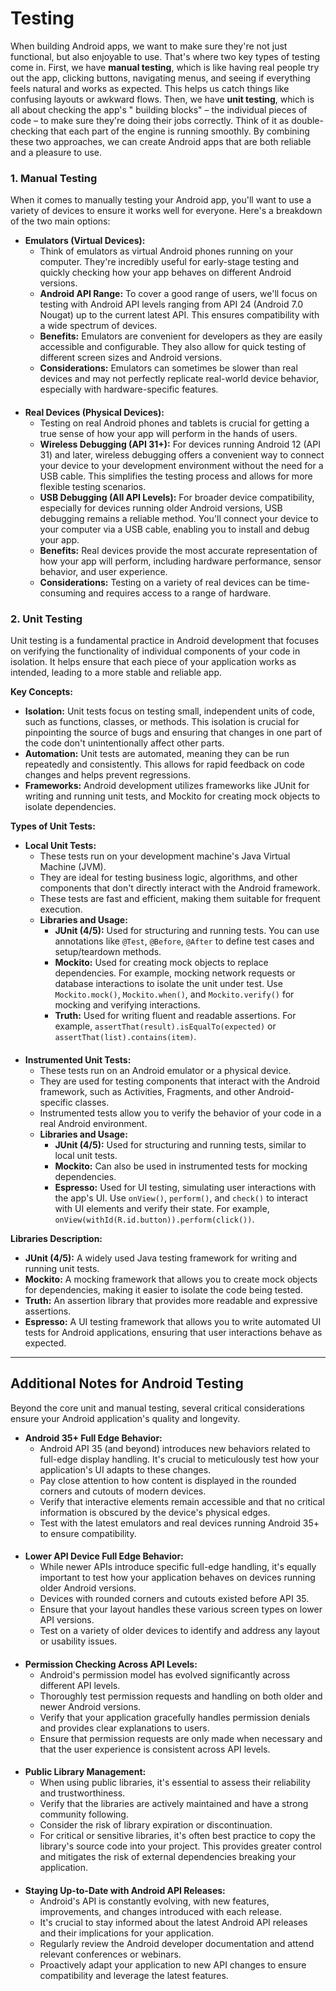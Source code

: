 # Testing

When building Android apps, we want to make sure they're not just functional, but also enjoyable to use. That's where
two key types of testing come in. First, we have **manual testing**, which is like having real people try out the app,
clicking buttons, navigating menus, and seeing if everything feels natural and works as expected. This helps us catch
things like confusing layouts or awkward flows. Then, we have **unit testing**, which is all about checking the app's "
building blocks" – the individual pieces of code – to make sure they're doing their jobs correctly. Think of it as
double-checking that each part of the engine is running smoothly. By combining these two approaches, we can create
Android apps that are both reliable and a pleasure to use.

### 1. Manual Testing

When it comes to manually testing your Android app, you'll want to use a variety of devices to ensure it works well for
everyone. Here's a breakdown of the two main options:

* **Emulators (Virtual Devices):**
    * Think of emulators as virtual Android phones running on your computer. They're incredibly useful for early-stage
      testing and quickly checking how your app behaves on different Android versions.
    * **Android API Range:** To cover a good range of users, we'll focus on testing with Android API levels ranging from
      API 24 (Android 7.0 Nougat) up to the current latest API. This ensures compatibility with a wide spectrum of
      devices.
    * **Benefits:** Emulators are convenient for developers as they are easily accessible and configurable. They also
      allow for quick testing of different screen sizes and Android versions.
    * **Considerations:** Emulators can sometimes be slower than real devices and may not perfectly replicate real-world
      device behavior, especially with hardware-specific features.

####

* **Real Devices (Physical Devices):**
    * Testing on real Android phones and tablets is crucial for getting a true sense of how your app will perform in the
      hands of users.
    * **Wireless Debugging (API 31+):** For devices running Android 12 (API 31) and later, wireless debugging offers a
      convenient way to connect your device to your development environment without the need for a USB cable. This
      simplifies the testing process and allows for more flexible testing scenarios.
    * **USB Debugging (All API Levels):** For broader device compatibility, especially for devices running older Android
      versions, USB debugging remains a reliable method. You'll connect your device to your computer via a USB cable,
      enabling you to install and debug your app.
    * **Benefits:** Real devices provide the most accurate representation of how your app will perform, including
      hardware performance, sensor behavior, and user experience.
    * **Considerations:** Testing on a variety of real devices can be time-consuming and requires access to a range of
      hardware.

### 2. Unit Testing

Unit testing is a fundamental practice in Android development that focuses on verifying the functionality of individual components of your code in isolation. It helps ensure that each piece of your application works as intended, leading to a more stable and reliable app.

**Key Concepts:**

* **Isolation:** Unit tests focus on testing small, independent units of code, such as functions, classes, or methods. This isolation is crucial for pinpointing the source of bugs and ensuring that changes in one part of the code don't unintentionally affect other parts.
* **Automation:** Unit tests are automated, meaning they can be run repeatedly and consistently. This allows for rapid feedback on code changes and helps prevent regressions.
* **Frameworks:** Android development utilizes frameworks like JUnit for writing and running unit tests, and Mockito for creating mock objects to isolate dependencies.

**Types of Unit Tests:**

* **Local Unit Tests:**
    * These tests run on your development machine's Java Virtual Machine (JVM).
    * They are ideal for testing business logic, algorithms, and other components that don't directly interact with the Android framework.
    * These tests are fast and efficient, making them suitable for frequent execution.
    * **Libraries and Usage:**
        * **JUnit (4/5):** Used for structuring and running tests. You can use annotations like `@Test`, `@Before`, `@After` to define test cases and setup/teardown methods.
        * **Mockito:** Used for creating mock objects to replace dependencies. For example, mocking network requests or database interactions to isolate the unit under test. Use `Mockito.mock()`, `Mockito.when()`, and `Mockito.verify()` for mocking and verifying interactions.
        * **Truth:** Used for writing fluent and readable assertions. For example, `assertThat(result).isEqualTo(expected)` or `assertThat(list).contains(item)`.

####

* **Instrumented Unit Tests:**
    * These tests run on an Android emulator or a physical device.
    * They are used for testing components that interact with the Android framework, such as Activities, Fragments, and other Android-specific classes.
    * Instrumented tests allow you to verify the behavior of your code in a real Android environment.
    * **Libraries and Usage:**
        * **JUnit (4/5):** Used for structuring and running tests, similar to local unit tests.
        * **Mockito:** Can also be used in instrumented tests for mocking dependencies.
        * **Espresso:** Used for UI testing, simulating user interactions with the app's UI. Use `onView()`, `perform()`, and `check()` to interact with UI elements and verify their state. For example, `onView(withId(R.id.button)).perform(click())`.

**Libraries Description:**

* **JUnit (4/5):** A widely used Java testing framework for writing and running unit tests.
* **Mockito:** A mocking framework that allows you to create mock objects for dependencies, making it easier to isolate the code being tested.
* **Truth:** An assertion library that provides more readable and expressive assertions.
* **Espresso:** A UI testing framework that allows you to write automated UI tests for Android applications, ensuring that user interactions behave as expected.

---
## Additional Notes for Android Testing

Beyond the core unit and manual testing, several critical considerations ensure your Android application's quality and longevity.

* **Android 35+ Full Edge Behavior:**
    * Android API 35 (and beyond) introduces new behaviors related to full-edge display handling. It's crucial to meticulously test how your application's UI adapts to these changes.
    * Pay close attention to how content is displayed in the rounded corners and cutouts of modern devices.
    * Verify that interactive elements remain accessible and that no critical information is obscured by the device's physical edges.
    * Test with the latest emulators and real devices running Android 35+ to ensure compatibility.
####
* **Lower API Device Full Edge Behavior:**
    * While newer APIs introduce specific full-edge handling, it's equally important to test how your application behaves on devices running older Android versions.
    * Devices with rounded corners and cutouts existed before API 35.
    * Ensure that your layout handles these various screen types on lower API versions.
    * Test on a variety of older devices to identify and address any layout or usability issues.
####
* **Permission Checking Across API Levels:**
    * Android's permission model has evolved significantly across different API levels.
    * Thoroughly test permission requests and handling on both older and newer Android versions.
    * Verify that your application gracefully handles permission denials and provides clear explanations to users.
    * Ensure that permission requests are only made when necessary and that the user experience is consistent across API levels.
####
* **Public Library Management:**
    * When using public libraries, it's essential to assess their reliability and trustworthiness.
    * Verify that the libraries are actively maintained and have a strong community following.
    * Consider the risk of library expiration or discontinuation.
    * For critical or sensitive libraries, it's often best practice to copy the library's source code into your project. This provides greater control and mitigates the risk of external dependencies breaking your application.
####
* **Staying Up-to-Date with Android API Releases:**
    * Android's API is constantly evolving, with new features, improvements, and changes introduced with each release.
    * It's crucial to stay informed about the latest Android API releases and their implications for your application.
    * Regularly review the Android developer documentation and attend relevant conferences or webinars.
    * Proactively adapt your application to new API changes to ensure compatibility and leverage the latest features.


